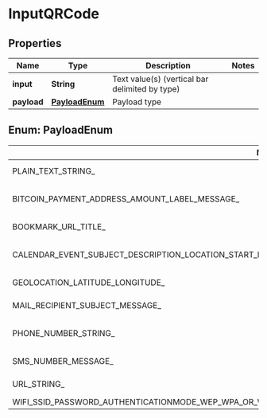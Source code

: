

# InputQRCode

## Properties

Name | Type | Description | Notes
------------ | ------------- | ------------- | -------------
**input** | **String** | Text value(s) (vertical bar delimited by type) | 
**payload** | [**PayloadEnum**](#PayloadEnum) | Payload type | 



## Enum: PayloadEnum

Name | Value
---- | -----
PLAIN_TEXT_STRING_ | &quot;Plain Text (string)&quot;
BITCOIN_PAYMENT_ADDRESS_AMOUNT_LABEL_MESSAGE_ | &quot;Bitcoin Payment (address|amount|label|message)&quot;
BOOKMARK_URL_TITLE_ | &quot;Bookmark (url|title)&quot;
CALENDAR_EVENT_SUBJECT_DESCRIPTION_LOCATION_START_END_ALLDAYEVENT_TRUE_OR_FALSE_FORMAT_UNIVERSAL_OR_ICAL_ | &quot;Calendar Event (subject|description|location|start|end|allDayEvent[&#39;true&#39; or &#39;false&#39;]|format [&#39;universal&#39; or &#39;iCal&#39;])&quot;
GEOLOCATION_LATITUDE_LONGITUDE_ | &quot;Geolocation (latitude|longitude)&quot;
MAIL_RECIPIENT_SUBJECT_MESSAGE_ | &quot;Mail (recipient|subject|message)&quot;
PHONE_NUMBER_STRING_ | &quot;Phone Number (string)&quot;
SMS_NUMBER_MESSAGE_ | &quot;SMS (number|message)&quot;
URL_STRING_ | &quot;URL (string)&quot;
WIFI_SSID_PASSWORD_AUTHENTICATIONMODE_WEP_WPA_OR_WPA2_ | &quot;WiFi (ssid|password|authenticationMode [&#39;WEP&#39;, &#39;WPA&#39; or &#39;WPA2&#39;])&quot;



